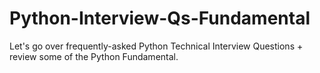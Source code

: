# Python-Interview-Qs-Fundamental
 Let's go over frequently-asked Python Technical Interview Questions + review some of the Python Fundamental.
